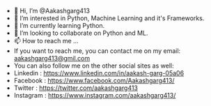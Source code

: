 - 👋 Hi, I’m @Aakashgarg413
- 👀 I’m interested in Python, Machine Learning and it's Frameworks.
- 🌱 I’m currently learning Python.
- 💞️ I’m looking to collaborate on Python and ML.
- 📫 How to reach me ...               
- If you want to reach me, you can contact me on my email:          aakashgarg413@gmil.com
- You can also follow me on the other social sites as well:
- Linkedin : https://www.linkedin.com/in/aakash-garg-05a06
- Facebook : https://www.facebook.com/Aakashgarg413/
- Twitter : https://twitter.com/aakashgarg413
- Instagram : https://www.instagram.com/aakashgarg413/

<!---
Aakashgarg413/Aakashgarg413 is a ✨ special ✨ repository because its `README.md` (this file) appears on your GitHub profile.
You can click the Preview link to take a look at your changes.
--->
